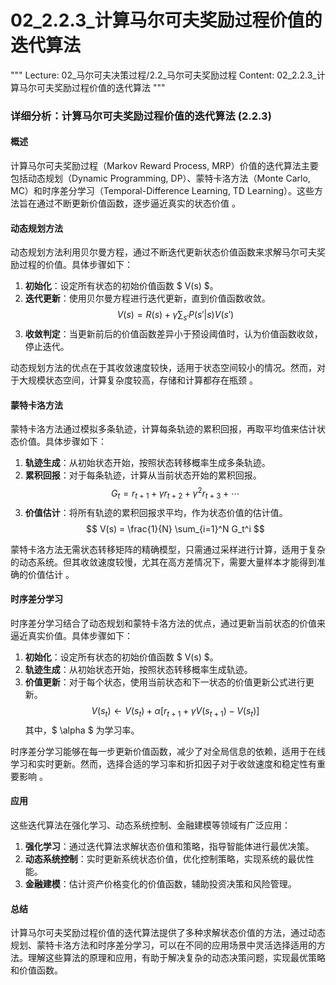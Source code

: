 # 02_2.2.3_计算马尔可夫奖励过程价值的迭代算法

"""
Lecture: 02_马尔可夫决策过程/2.2_马尔可夫奖励过程
Content: 02_2.2.3_计算马尔可夫奖励过程价值的迭代算法
"""

### 详细分析：计算马尔可夫奖励过程价值的迭代算法 (2.2.3)

#### 概述
计算马尔可夫奖励过程（Markov Reward Process, MRP）价值的迭代算法主要包括动态规划（Dynamic Programming, DP）、蒙特卡洛方法（Monte Carlo, MC）和时序差分学习（Temporal-Difference Learning, TD Learning）。这些方法旨在通过不断更新价值函数，逐步逼近真实的状态价值   。

#### 动态规划方法
动态规划方法利用贝尔曼方程，通过不断迭代更新状态价值函数来求解马尔可夫奖励过程的价值。具体步骤如下：

1. **初始化**：设定所有状态的初始价值函数 $ V(s) $。
2. **迭代更新**：使用贝尔曼方程进行迭代更新，直到价值函数收敛。
   $$ V(s) = R(s) + \gamma \sum_{s'} P(s'|s) V(s') $$
3. **收敛判定**：当更新前后的价值函数差异小于预设阈值时，认为价值函数收敛，停止迭代。

动态规划方法的优点在于其收敛速度较快，适用于状态空间较小的情况。然而，对于大规模状态空间，计算复杂度较高，存储和计算都存在瓶颈 。

#### 蒙特卡洛方法
蒙特卡洛方法通过模拟多条轨迹，计算每条轨迹的累积回报，再取平均值来估计状态价值。具体步骤如下：

1. **轨迹生成**：从初始状态开始，按照状态转移概率生成多条轨迹。
2. **累积回报**：对于每条轨迹，计算从当前状态开始的累积回报。
   $$ G_t = r_{t+1} + \gamma r_{t+2} + \gamma^2 r_{t+3} + \cdots $$
3. **价值估计**：将所有轨迹的累积回报求平均，作为状态价值的估计值。
   $$ V(s) = \frac{1}{N} \sum_{i=1}^N G_t^i $$

蒙特卡洛方法无需状态转移矩阵的精确模型，只需通过采样进行计算，适用于复杂的动态系统。但其收敛速度较慢，尤其在高方差情况下，需要大量样本才能得到准确的价值估计 。

#### 时序差分学习
时序差分学习结合了动态规划和蒙特卡洛方法的优点，通过更新当前状态的价值来逼近真实价值。具体步骤如下：

1. **初始化**：设定所有状态的初始价值函数 $ V(s) $。
2. **轨迹生成**：从初始状态开始，按照状态转移概率生成轨迹。
3. **价值更新**：对于每个状态，使用当前状态和下一状态的价值更新公式进行更新。
   $$ V(s_t) \leftarrow V(s_t) + \alpha [r_{t+1} + \gamma V(s_{t+1}) - V(s_t)] $$
   其中，$ \alpha $ 为学习率。

时序差分学习能够在每一步更新价值函数，减少了对全局信息的依赖，适用于在线学习和实时更新。然而，选择合适的学习率和折扣因子对于收敛速度和稳定性有重要影响 。

#### 应用
这些迭代算法在强化学习、动态系统控制、金融建模等领域有广泛应用：
1. **强化学习**：通过迭代算法求解状态价值和策略，指导智能体进行最优决策。
2. **动态系统控制**：实时更新系统状态价值，优化控制策略，实现系统的最优性能。
3. **金融建模**：估计资产价格变化的价值函数，辅助投资决策和风险管理。

#### 总结
计算马尔可夫奖励过程价值的迭代算法提供了多种求解状态价值的方法，通过动态规划、蒙特卡洛方法和时序差分学习，可以在不同的应用场景中灵活选择适用的方法。理解这些算法的原理和应用，有助于解决复杂的动态决策问题，实现最优策略和价值函数。